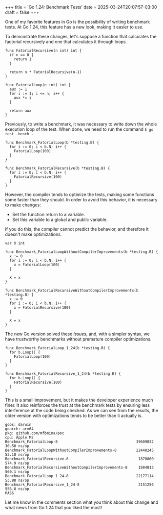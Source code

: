 +++
title = 'Go 1.24: Benchmark Tests'
date = 2025-03-24T20:07:57-03:00
draft = false
+++

One of my favorite features in Go is the possibility of writing benchmark tests. At Go 1.24, this feature has a new look, making it easier to use. 

To demonstrate these changes, let's suppose a function that calculates the factorial recursively and one that calculates it through loops.

```golang
func FatorialRecursive(n int) int {
  if n == 0 {
    return 1
  }

  return n * FatorialRecursive(n-1)
}

func FatorialLoop(n int) int {
  aux := 1
  for i := 1; i <= n; i++ {
    aux *= i
  }

  return aux
}
```

Previously, to write a benchmark, it was necessary to write down the whole execution loop of the test. When done, we need to run the command `$ go test -bench .`

```golang
func Benchmark_FatorialLoop(b *testing.B) {
  for i := 0; i < b.N; i++ {
    FatorialLoop(100)
  }
}

func Benchmark_FatorialRecursive(b *testing.B) {
  for i := 0; i < b.N; i++ {
    FatorialRecursive(100)
  }
}
```

However, the compiler tends to optimize the tests, making some functions some faster than they should. In order to avoid this behavior,  it is necessary to make changes:
- Set the function return to a variable.
- Set this variable to a global and public variable.

If you do this, the compiler cannot predict the behavior, and therefore it doesn't make optimizations.

```golang
var X int

func Benchmark_FatorialLoopWithoutCompilerImprovements(b *testing.B) {
  x := 0
  for i := 0; i < b.N; i++ {
    x = FatorialLoop(100)
  }

  X = x
}

func Benchmark_FatorialRecursiveWithoutCompilerImprovements(b *testing.B) {
  x := 0
  for i := 0; i < b.N; i++ {
    x = FatorialRecursive(100)
  }

  X = x
}
```

The new Go version solved these *issues*, and, with a simpler syntax, we have trustworthy benchmarks without premature compiler optimizations.

```golang
func Benchmark_FatorialLoop_1_24(b *testing.B) {
  for b.Loop() {
    FatorialLoop(100)
  }
}

func Benchmark_FatorialRecursive_1_24(b *testing.B) {
  for b.Loop() {
    FatorialRecursive(100)
  }
}
```

This is a small improvement, but it makes the developer experience much finer. It also reinforces the trust at the benchmark tests by ensuring less interference at the code being checked. As we can see from the results, the older version with optimizations tends to be better than it actually is.

```
goos: darwin
goarch: arm64
pkg: github.com/mfbmina/poc
cpu: Apple M2
Benchmark_FatorialLoop-8                                   	39609032	        30.50 ns/op
Benchmark_FatorialLoopWithoutCompilerImprovements-8        	22448245	        53.18 ns/op
Benchmark_FatorialRecursive-8                              	 1870860	       574.9 ns/op
Benchmark_FatorialRecursiveWithoutCompilerImprovements-8   	 1984813	       560.1 ns/op
Benchmark_FatorialLoop_1_24-8                              	22177114	        53.88 ns/op
Benchmark_FatorialRecursive_1_24-8                         	 2151256	       556.8 ns/op
PASS
```

Let me know in the comments section what you think about this change and what news from Go 1.24 that you liked the most!
